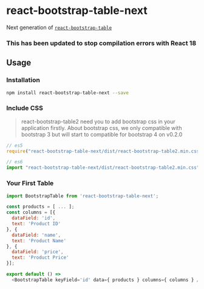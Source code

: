# react-bootstrap-table-next

Next generation of [`react-bootstrap-table`](https://github.com/AllenFang/react-bootstrap-table)

### This has been updated to stop compilation errors with React 18

## Usage

### Installation

```sh
npm install react-bootstrap-table-next --save
```

### Include CSS

> react-bootstrap-table2 need you to add bootstrap css in your application firstly. About bootstrap css, we only compatible with bootstrap 3 but will start to compatible for bootstrap 4 on v0.2.0

```js
// es5
require("react-bootstrap-table-next/dist/react-bootstrap-table2.min.css");

// es6
import "react-bootstrap-table-next/dist/react-bootstrap-table2.min.css";
```

### Your First Table

```js
import BootstrapTable from 'react-bootstrap-table-next';

const products = [ ... ];
const columns = [{
  dataField: 'id',
  text: 'Product ID'
}, {
  dataField: 'name',
  text: 'Product Name'
}, {
  dataField: 'price',
  text: 'Product Price'
}];

export default () =>
  <BootstrapTable keyField='id' data={ products } columns={ columns } />
```
